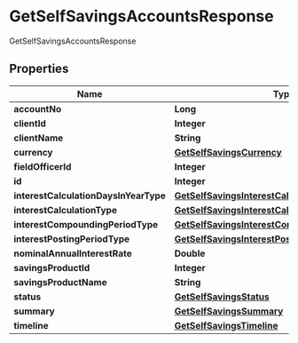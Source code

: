 

# GetSelfSavingsAccountsResponse

GetSelfSavingsAccountsResponse

## Properties

| Name | Type | Description | Notes |
|------------ | ------------- | ------------- | -------------|
|**accountNo** | **Long** |  |  [optional] |
|**clientId** | **Integer** |  |  [optional] |
|**clientName** | **String** |  |  [optional] |
|**currency** | [**GetSelfSavingsCurrency**](GetSelfSavingsCurrency.md) |  |  [optional] |
|**fieldOfficerId** | **Integer** |  |  [optional] |
|**id** | **Integer** |  |  [optional] |
|**interestCalculationDaysInYearType** | [**GetSelfSavingsInterestCalculationDaysInYearType**](GetSelfSavingsInterestCalculationDaysInYearType.md) |  |  [optional] |
|**interestCalculationType** | [**GetSelfSavingsInterestCalculationType**](GetSelfSavingsInterestCalculationType.md) |  |  [optional] |
|**interestCompoundingPeriodType** | [**GetSelfSavingsInterestCompoundingPeriodType**](GetSelfSavingsInterestCompoundingPeriodType.md) |  |  [optional] |
|**interestPostingPeriodType** | [**GetSelfSavingsInterestPostingPeriodType**](GetSelfSavingsInterestPostingPeriodType.md) |  |  [optional] |
|**nominalAnnualInterestRate** | **Double** |  |  [optional] |
|**savingsProductId** | **Integer** |  |  [optional] |
|**savingsProductName** | **String** |  |  [optional] |
|**status** | [**GetSelfSavingsStatus**](GetSelfSavingsStatus.md) |  |  [optional] |
|**summary** | [**GetSelfSavingsSummary**](GetSelfSavingsSummary.md) |  |  [optional] |
|**timeline** | [**GetSelfSavingsTimeline**](GetSelfSavingsTimeline.md) |  |  [optional] |




